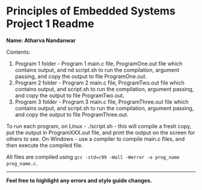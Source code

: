 # Principles of Embedded Systems Project 1 Readme

**Name: Atharva Nandanwar**

Contents:
1. Program 1 folder - Program 1 main.c file, ProgramOne.out file which contains output, and nd script.sh to run the compilation, argument passing, and copy the output to file ProgramOne.out.
2. Program 2 folder - Program 2 main.c file, ProgramTwo.out file which contains output, and script.sh to run the compilation, argument passing, and copy the output to file ProgramTwo.out.
3. Program 3 folder - Program 3 main.c file, ProgramThree.out file which contains output, and script.sh to run the compilation, argument passing, and copy the output to file ProgramThree.out.

To run each program, on Linux - ./script.sh - this will compile a fresh copy, put the output in ProgramXXX.out file, and print the output on the screen for others to see. On Windows - use a compiler to compile main.c files, and then execute the compiled file.

All files are compiled using `gcc -std=c99 -Wall -Werror -o prog_name prog_name.c`.

---

**Feel free to highlight any errors and style guide changes.**


